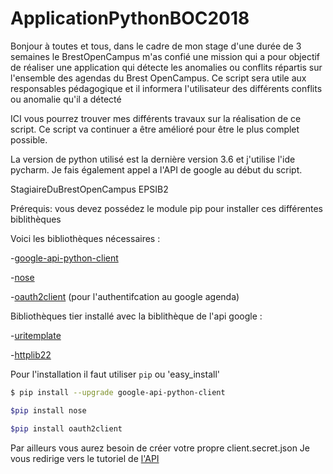 # ApplicationPythonBOC2018

Bonjour  à toutes et tous, dans le cadre de mon stage d'une durée de 3 semaines le BrestOpenCampus  m'as confié une mission qui a pour objectif  de  réaliser une application  qui  détecte les anomalies ou conflits  répartis  sur l'ensemble des  agendas du Brest OpenCampus. Ce script sera utile aux responsables  pédagogique  et il informera l'utilisateur des  différents conflits ou anomalie qu'il a détecté 

ICI vous pourrez trouver mes différents  travaux sur la réalisation de ce script.  Ce script va continuer a être amélioré pour être le plus complet possible.  

La version de python utilisé est la dernière version 3.6 et j'utilise l'ide pycharm. Je fais également appel a l'API  de google au début du script.


StagiaireDuBrestOpenCampus EPSIB2

Prérequis: vous devez possédez le module pip pour installer ces différentes biblithèques 

Voici les bibliothèques nécessaires  :
  
  
-[google-api-python-client](https://github.com/google/google-api-python-client)

-[nose](https://github.com/nose-devs/nose)

-[oauth2client](https://github.com/google/oauth2client) (pour l'authentifcation au google agenda)
			     
          
Bibliothèques tier installé avec la biblithèque de l'api google :

-[uritemplate](https://github.com/python-hyper/uritemplate) 

-[httplib22](https://github.com/python-hyper/uritemplate)


 Pour l'installation il faut utiliser  `pip` ou 'easy_install' 
```bash
$ pip install --upgrade google-api-python-client
```

```bash
$pip install nose
```

```bash
$pip install oauth2client
```


Par ailleurs vous aurez besoin de créer votre propre client.secret.json 
Je vous redirige vers  le tutoriel de [l'API](https://developers.google.com/calendar/quickstart/python)
